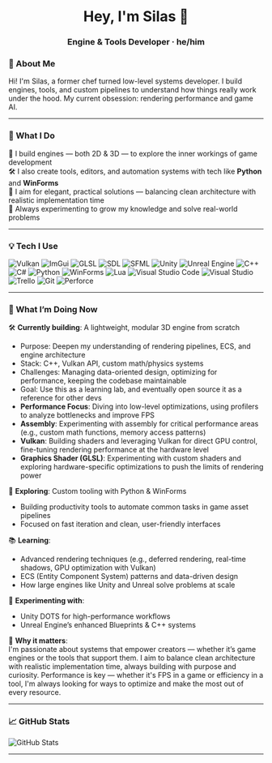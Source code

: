 <h1 align="center">Hey, I'm Silas 👋</h1>
<h3 align="center">Engine & Tools Developer · he/him</h3>

### 👋 About Me

Hi! I'm Silas, a former chef turned low-level systems developer. I build engines, tools, and custom pipelines to understand how things really work under the hood. My current obsession: rendering performance and game AI.

---

### 🧰 What I Do

🚀 I build engines — both 2D & 3D — to explore the inner workings of game development  
🛠️ I also create tools, editors, and automation systems with tech like **Python** and **WinForms**  
🎯 I aim for elegant, practical solutions — balancing clean architecture with realistic implementation time  
🧠 Always experimenting to grow my knowledge and solve real-world problems  

---

### 💡 Tech I Use

![Vulkan](https://img.shields.io/badge/Vulkan-FF5733?style=flat&logo=vulkan&logoColor=white) 
![ImGui](https://img.shields.io/badge/ImGui-0099ff?style=flat&logo=imgui&logoColor=white) 
![GLSL](https://img.shields.io/badge/GLSL-FFB400?style=flat&logo=opengl&logoColor=white) 
![SDL](https://img.shields.io/badge/SDL-07405E?style=flat&logo=SDL&logoColor=white) 
![SFML](https://img.shields.io/badge/SFML-8CC84B?style=flat&logo=sfml&logoColor=white) 
![Unity](https://img.shields.io/badge/Unity-100000?style=flat&logo=unity&logoColor=white) 
![Unreal Engine](https://img.shields.io/badge/Unreal%20Engine-313131?style=flat&logo=unrealengine&logoColor=white) 
![C++](https://img.shields.io/badge/C++-00599C?style=flat&logo=c%2B%2B&logoColor=white) 
![C#](https://img.shields.io/badge/C%23-239120?style=flat&logo=c-sharp&logoColor=white) 
![Python](https://img.shields.io/badge/Python-3776AB?style=flat&logo=python&logoColor=white) 
![WinForms](https://img.shields.io/badge/WinForms-0078D7?style=flat&logo=windows&logoColor=white) 
![Lua](https://img.shields.io/badge/Lua-2C2D72?style=flat&logo=lua&logoColor=white) 
![Visual Studio Code](https://img.shields.io/badge/Visual%20Studio%20Code-007ACC?style=flat&logo=visualstudiocode&logoColor=white) 
![Visual Studio](https://img.shields.io/badge/Visual%20Studio-5C2D91?style=flat&logo=visualstudio&logoColor=white) 
![Trello](https://img.shields.io/badge/Trello-0052CC?style=flat&logo=trello&logoColor=white) 
![Git](https://img.shields.io/badge/Git-F05032?style=flat&logo=git&logoColor=white) 
![Perforce](https://img.shields.io/badge/Perforce-4040A1?style=flat&logo=perforce&logoColor=white)

---

### 🧭 What I’m Doing Now

🛠️ **Currently building**: A lightweight, modular 3D engine from scratch  
- Purpose: Deepen my understanding of rendering pipelines, ECS, and engine architecture  
- Stack: C++, Vulkan API, custom math/physics systems  
- Challenges: Managing data-oriented design, optimizing for performance, keeping the codebase maintainable  
- Goal: Use this as a learning lab, and eventually open source it as a reference for other devs  
- **Performance Focus**: Diving into low-level optimizations, using profilers to analyze bottlenecks and improve FPS  
- **Assembly**: Experimenting with assembly for critical performance areas (e.g., custom math functions, memory access patterns)  
- **Vulkan**: Building shaders and leveraging Vulkan for direct GPU control, fine-tuning rendering performance at the hardware level  
- **Graphics Shader (GLSL)**: Experimenting with custom shaders and exploring hardware-specific optimizations to push the limits of rendering power

🧪 **Exploring**: Custom tooling with Python & WinForms  
- Building productivity tools to automate common tasks in game asset pipelines  
- Focused on fast iteration and clean, user-friendly interfaces

📚 **Learning**:  
- Advanced rendering techniques (e.g., deferred rendering, real-time shadows, GPU optimization with Vulkan)  
- ECS (Entity Component System) patterns and data-driven design  
- How large engines like Unity and Unreal solve problems at scale

🧩 **Experimenting with**:  
- Unity DOTS for high-performance workflows  
- Unreal Engine’s enhanced Blueprints & C++ systems  

🎯 **Why it matters**:  
I'm passionate about systems that empower creators — whether it’s game engines or the tools that support them. I aim to balance clean architecture with realistic implementation time, always building with purpose and curiosity. Performance is key — whether it's FPS in a game or efficiency in a tool, I'm always looking for ways to optimize and make the most out of every resource.

---

### 📈 GitHub Stats

![GitHub Stats](https://github-readme-stats.vercel.app/api?username=shafeli&show_icons=true&theme=tokyonight)

---




